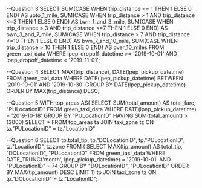 --Question 3
SELECT
SUM(CASE WHEN trip_distance <= 1 THEN 1 ELSE 0 END) AS upto_1_mile,
SUM(CASE WHEN trip_distance > 1 AND trip_distance <=3 THEN 1 ELSE 0 END) AS bwn_1_and_3_mile,
SUM(CASE WHEN trip_distance > 3 AND trip_distance <=7 THEN 1 ELSE 0 END) AS bwn_3_and_7_mile,
SUM(CASE WHEN trip_distance > 7 AND trip_distance <=10 THEN 1 ELSE 0 END) AS bwn_7_and_10_mile,
SUM(CASE WHEN trip_distance > 10 THEN 1 ELSE 0 END) AS over_10_miles
FROM green_taxi_data 
WHERE
lpep_dropoff_datetime >= '2019-10-01' 
    AND lpep_dropoff_datetime < '2019-11-01';

--Question 4
SELECT
	MAX(trip_distance),
	DATE(lpep_pickup_datetime)
FROM green_taxi_data
WHERE DATE(lpep_pickup_datetime) BETWEEN '2019-10-01' AND '2019-10-30'
GROUP BY DATE(lpep_pickup_datetime)
ORDER BY MAX(trip_distance) DESC;

--Question 5
WITH top_areas AS(
SELECT 
SUM(total_amount) AS total_fare,
"PULocationID"
FROM green_taxi_data
WHERE DATE(lpep_pickup_datetime) = '2019-10-18'
GROUP BY "PULocationID"
HAVING SUM(total_amount) > 13000)
SELECT *
FROM top_areas ta
JOIN taxi_zone tz
ON ta."PULocationID" = tz."LocationID"

--Question 6
SELECT
tp.total_tip,
tp."DOLocationID",
tp."PULocationID",
tz."LocationID",
tz.zone
FROM
(
SELECT
MAX(tip_amount) AS total_tip,
"DOLocationID",
"PULocationID"
FROM green_taxi_data
WHERE 
DATE_TRUNC('month', lpep_pickup_datetime) = '2019-10-01'
AND "PULocationID" = 74
GROUP BY "DOLocationID", "PULocationID"
ORDER BY MAX(tip_amount) DESC
LIMIT 1) tp
JOIN taxi_zone tz
ON tp."DOLocationID" = tz."LocationID";
